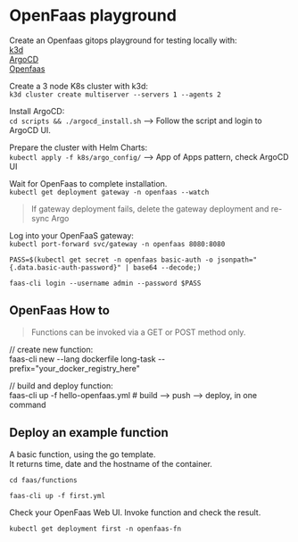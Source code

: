 # OpenFaas playground

Create an Openfaas gitops playground for testing locally with:  
[k3d](https://k3d.io/)  
[ArgoCD](https://argo-cd.readthedocs.io/en/stable/)  
[Openfaas](https://www.openfaas.com/)

Create a 3 node K8s cluster with k3d:  
`k3d cluster create multiserver --servers 1 --agents 2`

Install ArgoCD:  
`cd scripts && ./argocd_install.sh` --> Follow the script and login to ArgoCD UI.

Prepare the cluster with Helm Charts:  
`kubectl apply -f k8s/argo_config/` --> App of Apps pattern, check ArgoCD UI

Wait for OpenFaas to complete installation.  
`kubectl get deployment gateway -n openfaas --watch`

> If gateway deployment fails, delete the gateway deployment and re-sync Argo

Log into your OpenFaaS gateway:  
`kubectl port-forward svc/gateway -n openfaas 8080:8080`

`PASS=$(kubectl get secret -n openfaas basic-auth -o jsonpath="{.data.basic-auth-password}" | base64 --decode;)`

`faas-cli login --username admin --password $PASS`

## OpenFaas How to

> Functions can be invoked via a GET or POST method only.

// create new function:  
faas-cli new --lang dockerfile long-task --prefix="your_docker_registry_here"

// build and deploy function:  
faas-cli up -f hello-openfaas.yml # build --> push --> deploy, in one command

## Deploy an example function

A basic function, using the go template.  
It returns time, date and the hostname of the container.

`cd faas/functions`

`faas-cli up -f first.yml`

Check your OpenFaas Web UI. Invoke function and check the result.

`kubectl get deployment first -n openfaas-fn`

